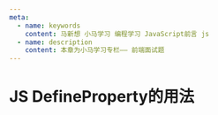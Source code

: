 ```yaml
---
meta:
  - name: keywords
    content: 马新想 小马学习 编程学习 JavaScript前言 js
  - name: description
    content: 本章为小马学习专栏—— 前端面试题
---
```


# JS DefineProperty的用法